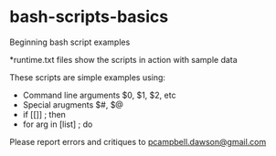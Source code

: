 bash-scripts-basics
===================

Beginning bash script examples

*runtime.txt files show the scripts in action with sample data

These scripts are simple examples using:
<ul>
<li>Command line arguments $0, $1, $2, etc
<li>Special arugments $#, $@
<li>if [[]] ; then 
<li>for arg in [list] ; do
</ul>

Please report errors and critiques to pcampbell.dawson@gmail.com
